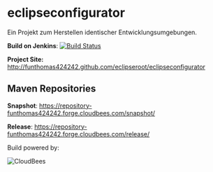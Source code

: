 eclipseconfigurator
===================

Ein Projekt zum Herstellen identischer Entwicklungsumgebungen.

**Build on Jenkins**: [![Build Status](https://funthomas424242.ci.cloudbees.com/job/Eclipse%20Tools/com.github.funthomas424242$com.github.funthomas424242.eclipseconfigurator/badge/icon)](https://funthomas424242.ci.cloudbees.com/job/Eclipse%20Tools/com.github.funthomas424242$com.github.funthomas424242.eclipseconfigurator/)

**Project Site:** http://funthomas424242.github.com/eclipseroot/eclipseconfigurator

Maven Repositories
------------------

**Snapshot**: https://repository-funthomas424242.forge.cloudbees.com/snapshot/

**Release**: https://repository-funthomas424242.forge.cloudbees.com/release/

Build powered by:

![CloudBees](http://web-static-cloudfront.s3.amazonaws.com/images/badges/BuiltOnDEV.png)